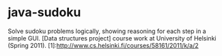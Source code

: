 java-sudoku
===========
Solve sudoku problems logically, showing reasoning for each step in a simple GUI.
[Data structures project] course work at University of Helsinki (Spring 2011).
[1]:http://www.cs.helsinki.fi/courses/58161/2011/k/a/2